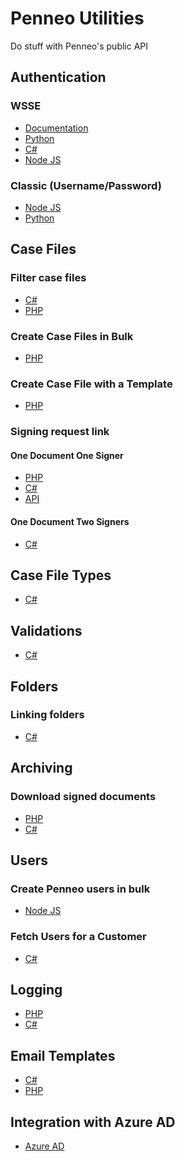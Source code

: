 # Penneo Utilities

Do stuff with Penneo's public API

## Authentication
### WSSE
- [Documentation][doc-auth-wsse]
- [Python][py-auth-wsse]
- [C#][cs-1-auth-wsse]
- [Node JS][js-auth-wsse]
### Classic (Username/Password)
- [Node JS][js-auth-classic]
- [Python][py-auth-classic]


## Case Files
### Filter case files
- [C#][cs-1-filter-case-files]
- [PHP][php-filter-case-files]
### Create Case Files in Bulk
- [PHP][php-bulk-create-case-files]
### Create Case File with a Template
- [PHP][php-case-file-template]
### Signing request link
#### One Document One Signer
- [PHP][php-casefile-one-doc-one-signer]
- [C#][cs-1-casefile-one-doc-one-signer]
- [API][api-casefile-one-doc-one-signer]
#### One Document Two Signers
- [C#][cs-1-casefile-one-doc-two-signers]

## Case File Types
- [C#][cs-1-casefiletype]

## Validations
- [C#][cs-1-create-validation]

## Folders
### Linking folders
- [C#][cs-1-folder-link]

## Archiving
### Download signed documents ###
- [PHP][php-download-signed-documents]
- [C#][cs-1-download-signed-documents]

## Users
### Create Penneo users in bulk
- [Node JS][js-user-creation]

### Fetch Users for a Customer
- [C#][cs-1-user-customer-users]

## Logging
- [PHP][php-enable-logging]
- [C#][cs-enable-logging]

## Email Templates
- [C#][cs-1-email-templates]
- [PHP][php-email-templates]

## Integration with Azure AD
- [Azure AD][doc-azuread]

<!-- Authentication -->
[js-auth-classic]: js/auth/classic
[js-auth-wsse]: js/auth/wsse
[py-auth-wsse]: py/auth/wsse
[py-auth-classic]: py/auth/classic
[cs-1-auth-wsse]: cs/1.x/auth/wsse

<!-- Case files -->
[cs-1-filter-case-files]: cs/1.x/filter-case-files
[php-filter-case-files]: php/filter-case-files
[php-bulk-create-case-files]: php/bulk-case-file-creation
[php-case-file-template]: php/casefile/case-file-template
[php-casefile-one-doc-one-signer]: php/casefile/one-doc-one-signer
[cs-1-casefile-one-doc-one-signer]: cs/1.x/casefile/one-doc-one-signer
[cs-1-casefile-one-doc-two-signers]: cs/1.x/casefile/one-doc-two-signers
[api-casefile-one-doc-one-signer]: api/casefile/one-doc-one-signer/doc.md

<!-- Case file types -->
[cs-1-casefiletype]: cs/1.x/casefiletype

<!-- Validations -->
[cs-1-create-validation]: cs/1.x/create-validation

<!-- Folders -->
[cs-1-folder-link]: cs/1.x/folder-link

<!-- Archiving -->
[php-download-signed-documents]: php/download-signed-documents
[cs-1-download-signed-documents]: cs/1.x/download-signed-documents

<!-- Users -->
[js-user-creation]: js/user-creation
[cs-1-user-customer-users]: cs/1.x/customer-users

<!-- Logging -->
[php-enable-logging]: php/enable-logging
[cs-enable-logging]: cs/1.x/enable-logging

<!-- Email templates -->
[cs-1-email-templates]: cs/1.x/email-templates
[php-email-templates]: php/email-templates

<!-- documenation -->
[doc-auth-wsse]: doc/auth.md
[doc-azuread]: doc/azuread/azuread.md
